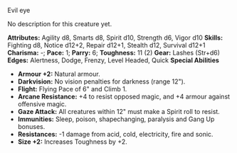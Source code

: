 Evil eye

No description for this creature yet.

**Attributes:** Agility d8, Smarts d8, Spirit d10, Strength d6, Vigor
d10
**Skills:** Fighting d8, Notice d12+2, Repair d12+1, Stealth d12,
Survival d12+1
**Charisma:** -; **Pace:** 1; **Parry:** 6; **Toughness:** 11 (2)
**Gear:** Lashes (Str+d6)
**Edges:** Alertness, Dodge, Frenzy, Level Headed, Quick
**Special Abilities**
- **Armour +2:** Natural armour.
- **Darkvision:** No vision penalties for darkness (range 12").
- **Flight:** Flying Pace of 6" and Climb 1.
- **Arcane Resistance:** +4 to resist opposed magic, and +4 armour
against offensive magic.
- **Gaze Attack:** All creatures within 12" must make a Spirit roll to
resist.
- **Immunities:** Sleep, poison, shapechanging, paralysis and Gang Up
bonuses.
- **Resistances:** -1 damage from acid, cold, electricity, fire and
sonic.
- **Size +2:** Increases Toughness by +2.

